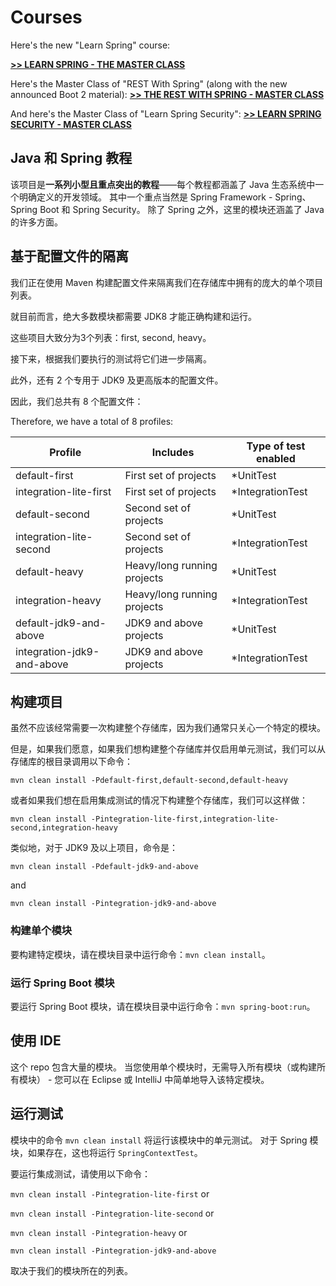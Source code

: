 # Courses

Here's the new "Learn Spring" course:

**[>> LEARN SPRING - THE MASTER CLASS](https://www.baeldung.com/learn-spring-course?utm_source=github&utm_medium=social&utm_content=tutorials&utm_campaign=ls#master-class)**

Here's the Master Class of "REST With Spring" (along with the new announced Boot 2 material):
**[>> THE REST WITH SPRING - MASTER CLASS](https://www.baeldung.com/rest-with-spring-course?utm_source=github&utm_medium=social&utm_content=tutorials&utm_campaign=rws#master-class)**

And here's the Master Class of "Learn Spring Security":
**[>> LEARN SPRING SECURITY - MASTER CLASS](https://www.baeldung.com/learn-spring-security-course?utm_source=github&utm_medium=social&utm_content=tutorials&utm_campaign=lss#master-class)**

## Java 和 Spring 教程

该项目是**一系列小型且重点突出的教程**——每个教程都涵盖了 Java 生态系统中一个明确定义的开发领域。
其中一个重点当然是 Spring Framework - Spring、Spring Boot 和 Spring Security。
除了 Spring 之外，这里的模块还涵盖了 Java 的许多方面。

## 基于配置文件的隔离

我们正在使用 Maven 构建配置文件来隔离我们在存储库中拥有的庞大的单个项目列表。

就目前而言，绝大多数模块都需要 JDK8 才能正确构建和运行。

这些项目大致分为3个列表：first, second, heavy。

接下来，根据我们要执行的测试将它们进一步隔离。

此外，还有 2 个专用于 JDK9 及更高版本的配置文件。

因此，我们总共有 8 个配置文件：

Therefore, we have a total of 8 profiles:

| Profile                    | Includes                    | Type of test enabled |
| -------------------------- | --------------------------- | -------------------- |
| default-first              | First set of projects       | *UnitTest            |
| integration-lite-first     | First set of projects       | *IntegrationTest     |
| default-second             | Second set of projects      | *UnitTest            |
| integration-lite-second    | Second set of projects      | *IntegrationTest     |
| default-heavy              | Heavy/long running projects | *UnitTest            |
| integration-heavy          | Heavy/long running projects | *IntegrationTest     |
| default-jdk9-and-above     | JDK9 and above projects     | *UnitTest            |
| integration-jdk9-and-above | JDK9 and above projects     | *IntegrationTest     |

## 构建项目

虽然不应该经常需要一次构建整个存储库，因为我们通常只关心一个特定的模块。

但是，如果我们愿意，如果我们想构建整个存储库并仅启用单元测试，我们可以从存储库的根目录调用以下命令：

`mvn clean install -Pdefault-first,default-second,default-heavy`

或者如果我们想在启用集成测试的情况下构建整个存储库，我们可以这样做：

`mvn clean install -Pintegration-lite-first,integration-lite-second,integration-heavy`

类似地，对于 JDK9 及以上项目，命令是：

`mvn clean install -Pdefault-jdk9-and-above`

and

`mvn clean install -Pintegration-jdk9-and-above`

### 构建单个模块

要构建特定模块，请在模块目录中运行命令：`mvn clean install`。

### 运行 Spring Boot 模块

要运行 Spring Boot 模块，请在模块目录中运行命令：`mvn spring-boot:run`。

## 使用 IDE

这个 repo 包含大量的模块。
当您使用单个模块时，无需导入所有模块（或构建所有模块） - 您可以在 Eclipse 或 IntelliJ 中简单地导入该特定模块。

## 运行测试

模块中的命令 `mvn clean install` 将运行该模块中的单元测试。
对于 Spring 模块，如果存在，这也将运行 `SpringContextTest`。

要运行集成测试，请使用以下命令：

`mvn clean install -Pintegration-lite-first` or 

`mvn clean install -Pintegration-lite-second` or 

`mvn clean install -Pintegration-heavy` or

`mvn clean install -Pintegration-jdk9-and-above`

取决于我们的模块所在的列表。

